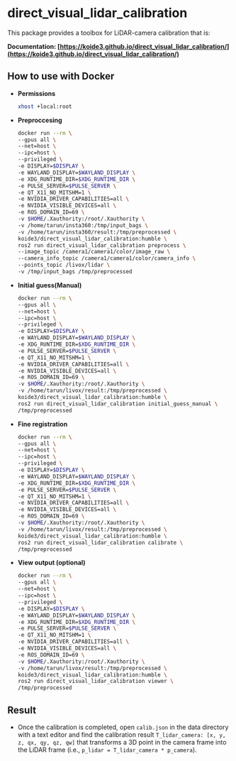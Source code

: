 # direct_visual_lidar_calibration

This package provides a toolbox for LiDAR-camera calibration that is: 


**Documentation: [https://koide3.github.io/direct_visual_lidar_calibration/](https://koide3.github.io/direct_visual_lidar_calibration/)**  

## How to use with Docker
- **Permissions**
    ```bash
    xhost +local:root
    ```
- **Preproccesing**
    ```bash
    docker run --rm \
    --gpus all \
    --net=host \
    --ipc=host \
    --privileged \
    -e DISPLAY=$DISPLAY \
    -e WAYLAND_DISPLAY=$WAYLAND_DISPLAY \
    -e XDG_RUNTIME_DIR=$XDG_RUNTIME_DIR \
    -e PULSE_SERVER=$PULSE_SERVER \
    -e QT_X11_NO_MITSHM=1 \
    -e NVIDIA_DRIVER_CAPABILITIES=all \
    -e NVIDIA_VISIBLE_DEVICES=all \
    -e ROS_DOMAIN_ID=69 \
    -v $HOME/.Xauthority:/root/.Xauthority \
    -v /home/tarun/insta360:/tmp/input_bags \
    -v /home/tarun/insta360/result:/tmp/preprocessed \
    koide3/direct_visual_lidar_calibration:humble \
    ros2 run direct_visual_lidar_calibration preprocess \
    --image_topic /camera1/camera1/color/image_raw \
    --camera_info_topic /camera1/camera1/color/camera_info \
    --points_topic /livox/lidar \
    -v /tmp/input_bags /tmp/preprocessed
    ```
- **Initial guess(Manual)**
    ```bash
    docker run --rm \
    --gpus all \
    --net=host \
    --ipc=host \
    --privileged \
    -e DISPLAY=$DISPLAY \
    -e WAYLAND_DISPLAY=$WAYLAND_DISPLAY \
    -e XDG_RUNTIME_DIR=$XDG_RUNTIME_DIR \
    -e PULSE_SERVER=$PULSE_SERVER \
    -e QT_X11_NO_MITSHM=1 \
    -e NVIDIA_DRIVER_CAPABILITIES=all \
    -e NVIDIA_VISIBLE_DEVICES=all \
    -e ROS_DOMAIN_ID=69 \
    -v $HOME/.Xauthority:/root/.Xauthority \
    -v /home/tarun/livox/result:/tmp/preprocessed \
    koide3/direct_visual_lidar_calibration:humble \
    ros2 run direct_visual_lidar_calibration initial_guess_manual \
    /tmp/preprocessed
    ```

- **Fine registration**
    ```bash
    docker run --rm \
    --gpus all \
    --net=host \
    --ipc=host \
    --privileged \
    -e DISPLAY=$DISPLAY \
    -e WAYLAND_DISPLAY=$WAYLAND_DISPLAY \
    -e XDG_RUNTIME_DIR=$XDG_RUNTIME_DIR \
    -e PULSE_SERVER=$PULSE_SERVER \
    -e QT_X11_NO_MITSHM=1 \
    -e NVIDIA_DRIVER_CAPABILITIES=all \
    -e NVIDIA_VISIBLE_DEVICES=all \
    -e ROS_DOMAIN_ID=69 \
    -v $HOME/.Xauthority:/root/.Xauthority \
    -v /home/tarun/livox/result:/tmp/preprocessed \
    koide3/direct_visual_lidar_calibration:humble \
    ros2 run direct_visual_lidar_calibration calibrate \
    /tmp/preprocessed
    ```
- **View output (optional)**
    ```bash
    docker run --rm \
    --gpus all \
    --net=host \
    --ipc=host \
    --privileged \
    -e DISPLAY=$DISPLAY \
    -e WAYLAND_DISPLAY=$WAYLAND_DISPLAY \
    -e XDG_RUNTIME_DIR=$XDG_RUNTIME_DIR \
    -e PULSE_SERVER=$PULSE_SERVER \
    -e QT_X11_NO_MITSHM=1 \
    -e NVIDIA_DRIVER_CAPABILITIES=all \
    -e NVIDIA_VISIBLE_DEVICES=all \
    -e ROS_DOMAIN_ID=69 \
    -v $HOME/.Xauthority:/root/.Xauthority \
    -v /home/tarun/livox/result:/tmp/preprocessed \
    koide3/direct_visual_lidar_calibration:humble \
    ros2 run direct_visual_lidar_calibration viewer \
    /tmp/preprocessed
    ```

## Result

- Once the calibration is completed, open `calib.json` in the data directory with a text editor and find the calibration result `T_lidar_camera: [x, y, z, qx, qy, qz, qw]` that transforms a 3D point in the camera frame into the LiDAR frame (i.e., `p_lidar = T_lidar_camera * p_camera`).





